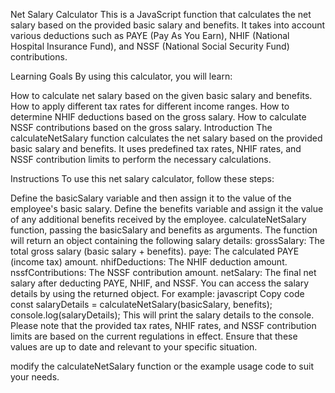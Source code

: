 Net Salary Calculator
This is a JavaScript function that calculates the net salary based on the provided basic salary and benefits. It takes into account various deductions such as PAYE (Pay As You Earn), NHIF (National Hospital Insurance Fund), and NSSF (National Social Security Fund) contributions.

Learning Goals
By using this calculator, you will learn:

How to calculate net salary based on the given basic salary and benefits.
How to apply different tax rates for different income ranges.
How to determine NHIF deductions based on the gross salary.
How to calculate NSSF contributions based on the gross salary.
Introduction
The calculateNetSalary function calculates the net salary based on the provided basic salary and benefits. It uses predefined tax rates, NHIF rates, and NSSF contribution limits to perform the necessary calculations.

Instructions
To use this net salary calculator, follow these steps:

Define the basicSalary variable and then assign it to the value of the employee's basic salary.
Define the benefits variable and assign it the value of any additional benefits received by the employee.
calculateNetSalary function, passing the basicSalary and benefits as arguments.
The function will return an object containing the following salary details:
grossSalary: The total gross salary (basic salary + benefits).
paye: The calculated PAYE (income tax) amount.
nhifDeductions: The NHIF deduction amount.
nssfContributions: The NSSF contribution amount.
netSalary: The final net salary after deducting PAYE, NHIF, and NSSF.
You can access the salary details by using the returned object. For example:
javascript
Copy code
const salaryDetails = calculateNetSalary(basicSalary, benefits);
console.log(salaryDetails);
This will print the salary details to the console.
Please note that the provided tax rates, NHIF rates, and NSSF contribution limits are based on the current regulations in effect. Ensure that these values are up to date and relevant to your specific situation.

modify the calculateNetSalary function or the example usage code to suit your needs.


